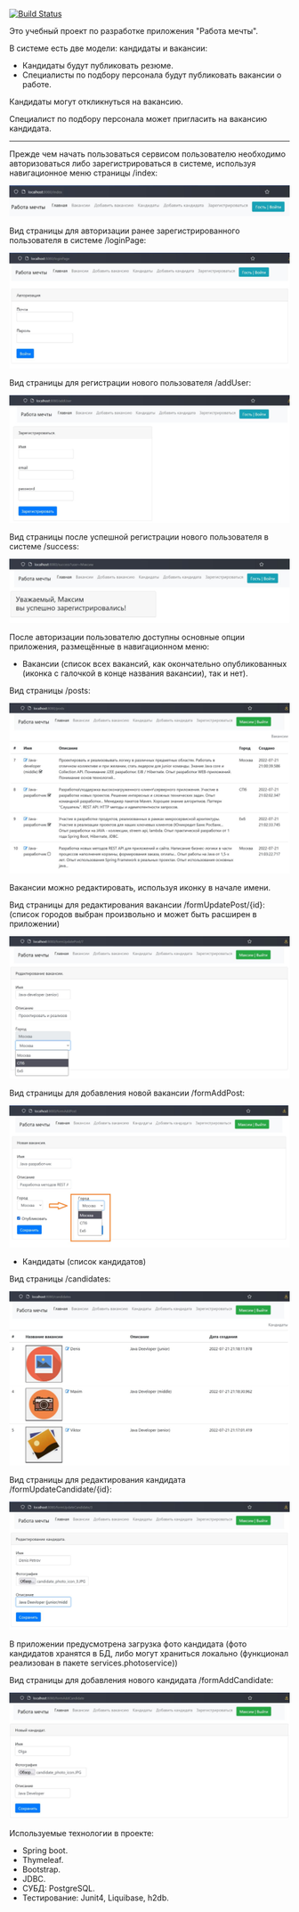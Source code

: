[![Build Status](https://app.travis-ci.com/MasterMaxTs/project_dreamjob.svg?branch=main)](https://app.travis-ci.com/MasterMaxTs/project_dreamjob)

Это учебный проект по разработке  приложения "Работа мечты".

В системе есть две модели: кандидаты и вакансии:
- Кандидаты будут публиковать резюме.
- Специалисты по подбору персонала будут публиковать вакансии о работе.

Кандидаты могут откликнуться на вакансию.

Специалист по подбору персонала может пригласить на вакансию кандидата.
____________________________________________________________________
Прежде чем начать пользоваться сервисом пользователю необходимо авторизоваться
либо зарегистрироваться в системе, используя навигационное меню страницы /index:

![img.png](./screenshots/pages_screenshots/index.JPG)

Вид страницы для авторизации ранее зарегистрированного пользователя в системе /loginPage:

![img.png](./screenshots/pages_screenshots/loginPage.JPG)

Вид страницы для регистрации нового пользователя /addUser:

![img.png](./screenshots/pages_screenshots/addUser.JPG)

Вид страницы после успешной регистрации нового пользователя в системе /success:

![img.png](./screenshots/pages_screenshots/registerSuccess.JPG)

После авторизации пользователю доступны основные опции приложения, 
размещённые в навигационном меню:

- Вакансии 
(список всех вакансий, как окончательно опубликованных (иконка с галочкой в конце
названия вакансии), так и нет).

Вид страницы /posts:

![img.png](./screenshots/pages_screenshots/posts.JPG)

Вакансии можно редактировать, используя иконку в начале имени.

Вид страницы для редактирования вакансии /formUpdatePost/{id}:
(список городов выбран произвольно и может быть расширен в приложении)

![img.png](./screenshots/pages_screenshots/formUpdatePost7.JPG)

Вид страницы для добавления новой вакансии /formAddPost:

![img.png](./screenshots/pages_screenshots/formAddPost.JPG)

- Кандидаты
(список кандидатов)

Вид страницы /candidates:

![img.png](./screenshots/pages_screenshots/candidates.JPG)

Вид страницы для редактирования кандидата /formUpdateCandidate/{id}:

![img.png](./screenshots/pages_screenshots/formUpdateCandidate3.JPG)

В приложении предусмотрена загрузка фото кандидата (фото кандидатов хранятся
в БД, либо могут храниться локально (функционал реализован в пакете services.photoservice))

Вид страницы для добавления нового кандидата /formAddCandidate:

![img.png](./screenshots/pages_screenshots/formAddCandidate.JPG)



Используемые технологии в проекте:
- Spring boot.
- Thymeleaf.
- Bootstrap.
- JDBC.
- СУБД: PostgreSQL.
- Тестирование: Junit4, Liquibase, h2db.